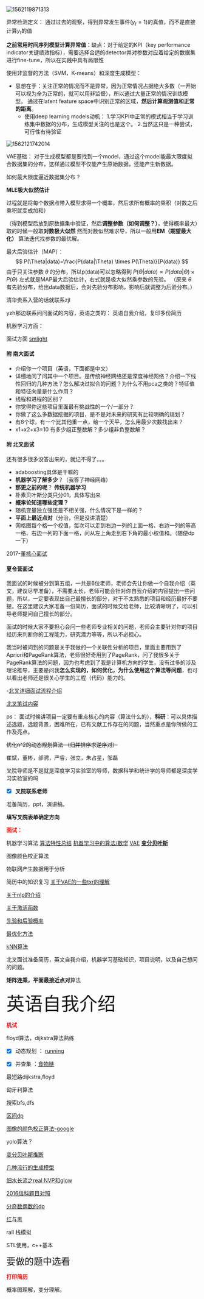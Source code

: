 ![1562119871313](C:\Users\Tourist\AppData\Roaming\Typora\typora-user-images\1562119871313.png)

异常检测定义： 通过过去的观察，得到异常发生事件($y_t=1$)的真值，而不是直接计算$y_t​$的值

**之前常用时间序列模型计算异常值**：缺点：对于给定的KPI（key performance indicator关键绩效指标），需要选择合适的detector并对参数对应着给定的数据集进行fine-tune，所以在实践中具有局限性




使用非监督的方法（SVM，K-means）和深度生成模型：

- 思想在于：关注正常的情况而不是异常，因为正常情况占据绝大多数（一开始可以视为全为正常的，就可以用非监督），所以通过大量正常的情况训练模型。   	通过在latent feature space中识别正常的区域，**然后计算观测值和正常的距离**。
  - 使用deep learning models动机：  1.学习KPI中正常的模式相当于学习训练集中数据的分布，生成模型关注的也是这个。      2.当然这只是一种尝试，可行性有待验证

![1562121742014](C:\Users\Tourist\AppData\Roaming\Typora\typora-user-images\1562121742014.png)





VAE基础：    对于生成模型都是要找到一个model，通过这个model能最大限度拟合数据集的分布，这样通过模型不仅能产生原始数据，还能产生新数据。

如何最大限度逼近数据集分布？    

**MLE极大似然估计**

过程就是将每个数据点带入模型求得一个概率，然后求所有概率的乘积（对数之后乘积就变成加和）



（得到模型后放到原数据集中验证，然后**调整参数（如何调整？）**，使得概率最大）取的时候一般取**对数极大似然**       然而对数似然难求导，所以一般用**EM（期望最大化）**	算法迭代找参数的最优解。 

最大后验估计（MAP）：
$$
P(\Theta|data)=\frac{P(data|\Theta) \times P(\Theta)}{P(data)}
$$
由于只关注参数 $\theta$ 的分布，所以p(data)可以忽略得到 $P(\Theta|data) \propto {P(data|\Theta) \times P(\Theta)}$  左式就是MAP最大后验估计，右式就是极大似然乘参数的先验。               （原来 $\theta$ 有先验分布，给出data数据后，会对先验分布影响，影响后就调整为后验分布。）








清华贵系入营的话就联系zjl

yzh那边联系问问面试的内容，英语之类的：    英语自我介绍，复印多份简历

机器学习方面：

面试方面   [smlight](https://smlight.github.io/blog/2018/10/12/block2/)

#### 附 南大面试

- 介绍你一个项目（英语，下面都是中文）
- 详细地问了问其中一个项目。是传统神经网络还是深度神经网络？介绍一下线性回归的几种方法？怎么解决过拟合的问题？为什么不用pca之类的？特征值和特征向量是什么作用？
- 线程和进程的区别？
- 你觉得你这些项目里面最有挑战性的一个/一部分？
- 你做了这么多数据挖掘的项目，是不是对未来的研究有比较明确的规划？
- 有8个球，有一个比其他重一点，给一个天平，怎么用最少次数找出来？
- x1+x2+x3=10 有多少组正整数解？多少组非负整数解？

#### 附 北叉面试

还有很多很多没答出来的，就记不得了。。。

- adaboosting具体是干嘛的
- **机器学习了解多少**？（我答了神经网络）
- **那更之前的呢**？        **传统机器学习**
- 朴素贝叶斯分类只分01，具体写出来
- **概率论知道哪些定理？**
- 随机变量独立强还是不相关强，什么情况下是一样的？
- **平面上最近点对**（分治，但是没讲清楚）
- 网格图每个格一个权值，每次可以走到右边一列的上面一格、右边一列的等高一格、右边一列的下面一格，问从左上角走到右下角的最小权值和。（随便dp一下）



2017-[董核心面试](https://www.jianshu.com/p/e1b6b4421ca2)

#### 夏令营面试

我面试的时候被分到第五组，一共是6位老师，老师会先让你做一个自我介绍（英文，建议尽早准备），不需要太长，老师可能会针对你自我介绍的内容提出一些问题，所以，一定要表现出自己最擅长的部分，对于不太熟悉的项目和经历最好不要提。在这里建议大家准备一份简历，面试的时候交给老师，比较清晰明了，可以引导老师提问自己擅长的部分。

面试的时候大家不要担心会问一些老师专业相关的问题，老师会主要针对你的项目经历来判断你的工程能力，研究潜力等等，所以不必担心。

我当时被问到的问题是关于我做的一个关联性分析的项目，里面主要用到了Apriori和PageRank算法，老师很好奇用到了PageRank，问了我很多关于PageRank算法的问题，因为也考虑到了我是计算机方向的学生，没有过多的涉及理论推导，主要是问我**怎么实现的，如何优化，为什么使用这个算法等问题**，也可以看出老师还是很关心学生的工程（代码）能力的。



-[北叉详细面试流程介绍](https://www.jianshu.com/p/cf9daf795879)

[北叉笔试内容](https://www.jianshu.com/p/79d337e33702)





ps： 面试时候讲项目一定要有重点核心的内容（算法什么的），**科研**：可以具体描述选题，选题背景，困难所在，已有文献工作存在的问题，当然重点是你所做的工作及亮点。



~~优化n^2的动态规划算法  （归并排序求逆序对）~~



崔斌，董彬，邰骋，严睿，张立，朱占星，邹磊

叉院导师是不是就是深度学习实验室的导师，数据科学和统计学的导师都是深度学习实验室的吗

- [x] **叉院联系老师**

准备简历，ppt，演讲稿。

**填写叉院表单确定方向**





<font color='red'>**面试：**</font>



机器学习算法     [算法特性总结](https://www.jianshu.com/p/715c1e6cbda7)      [机器学习中的算法/数学](https://www.jianshu.com/p/0e26f7b33f81 )       [VAE](https://www.jianshu.com/p/a750e666a8b7)      [**变分贝叶斯**](https://www.google.com/search?newwindow=1&ei=gU0WXZ7NPKiu0PEPgb2w6As&q=%E5%8F%98%E5%88%86%E8%B4%9D%E5%8F%B6%E6%96%AF&oq=%E5%8F%98%E5%88%86%E8%B4%9D%E5%8F%B6%E6%96%AF&gs_l=psy-ab.3..0i12l2.9207.12498..12697...0.0..0.993.4775.3-3j2j3j1......0....1..gws-wiz.......0i71j35i39j0j0i67.YpLIernzJl0)

图像颜色校正算法



物联网产生数据用于分析



简历中的知识复习         [关于VAE的一些txr的理解](https://tangxiangru.github.io/2017/09/20/what-is-vae/)



[关于nlp的介绍](https://tangxiangru.github.io/2017/09/18/say-hello-to-nlp/)

[关于激活函数](https://tangxiangru.github.io/2017/07/22/Activation-Function/)

[先验和后验概率](https://tangxiangru.github.io/2017/07/18/%E5%85%88%E9%AA%8C%E6%A6%82%E7%8E%87%E5%92%8C%E5%90%8E%E9%AA%8C%E6%A6%82%E7%8E%87/)

[最优化方法](https://tangxiangru.github.io/2017/07/18/%E6%9C%80%E4%BC%98%E5%8C%96%E6%96%B9%E6%B3%95%E6%80%BB%E7%BB%93/)

[kNN算法](https://tangxiangru.github.io/2017/07/14/kNN%E7%AE%97%E6%B3%95/)



北叉面试准备简历，英文自我介绍，机器学习基础知识，项目说明，以及自己想问的问题。

**矩阵连乘，平面最接近点对**算法



<font size=10>英语自我介绍</font>



<font color='red'>**机试**</font>

floyd算法，dijkstra算法熟练



- [x] 动态规划  ： [running](http://bailian.openjudge.cn/dsj2018xly/D/)

- [x] 并查集   ：[食物链](http://bailian.openjudge.cn/xly2018/G/)

最短路dijkstra,floyd

匈牙利算法

搜索bfs,dfs





[区间dp](https://www.baidu.com/s?wd=%E5%8C%BA%E9%97%B4dp&rsv_spt=1&rsv_iqid=0xfbd555c10038f524&issp=1&f=8&rsv_bp=1&rsv_idx=2&ie=utf-8&rqlang=cn&tn=baiduhome_pg&rsv_enter=1&oq=The%2520cows%2520are%2520trying%2520to%2520become%2520better%2520athletes&rsv_t=20e4FxeXWNrvnBo0OEsuK6mMwS8A%2B0WiyIC0PswYbG83FT12veSLVEaXOXL%2FSOJQx1iN&inputT=604&rsv_pq=9dac32fa0012e9db&rsv_sug3=51&rsv_sug1=12&rsv_sug7=100&bs=The%20cows%20are%20trying%20to%20become%20better%20athletes)

[图像的颜色校正算法-google](https://www.google.com/search?newwindow=1&ei=ZEIWXYaRNdPg9APj7JTACA&q=%E5%9B%BE%E5%83%8F%E9%A2%9C%E8%89%B2%E6%A0%A1%E5%87%86%E7%AE%97%E6%B3%95&oq=%E5%9B%BE%E5%83%8F%E9%A2%9C%E8%89%B2%E6%A0%A1%E5%87%86%E7%AE%97%E6%B3%95&gs_l=psy-ab.3...11107.12022..12193...0.0..0.387.1420.3-4......0....1..gws-wiz.MAL8NGzHQYQ)

yolo算法？

[变分贝叶斯推断](https://blog.csdn.net/aws3217150/article/details/57072827)

[几种流行的生成模型](https://www.cnblogs.com/vpegasus/p/generative_models.html)

[细水长流之real NVP和glow](https://kexue.fm/archives/5807)







[2016信科题目对照](https://github.com/flyhero99/BaoYanJiShi/tree/master/百炼OJ/2016信科夏令营机试)

[分奇数偶数的dp](https://blog.csdn.net/geekcome/article/details/6064991)

[红与黑](https://blog.csdn.net/persuing_truth/article/details/60756128)

rail 栈模拟

STL使用，c++基本

<font size=5>要做的题中选看</font>



<font color='red'>**打印简历**</font>



概率图理解，变分理解。
